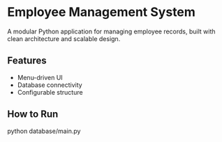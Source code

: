 # Employee Management System

A modular Python application for managing employee records, built with clean architecture and scalable design.

## Features
- Menu-driven UI
- Database connectivity
- Configurable structure

## How to Run
python database/main.py
